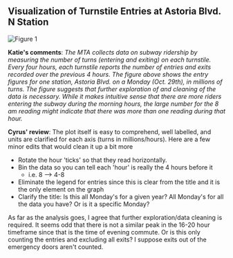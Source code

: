 
## Visualization of Turnstile Entries at Astoria Blvd. N Station 

![Figure 1](turnstile.png)

**Katie's comments**: *The MTA collects data on subway ridership by measuring the number of turns (entering and exiting) on each turnstile. Every four hours, each turnstile reports the number of entries and exits recorded over the previous 4 hours. The figure above shows the entry figures for one station, Astoria Blvd. on a Monday (Oct. 29th), in millions of turns. The figure suggests that further exploration of and cleaning of the data is necessary. While it makes intuitive sense that there are more riders entering the subway during the morning hours, the large number for the 8 am reading might indicate that there was more than one reading during that hour.*

**Cyrus' review**: The plot itself is easy to comprehend, well labelled, and units are clarified for each axis (turns in millions/hours). Here are a few minor edits that would clean it up a bit more
* Rotate the hour 'ticks' so that they read horizontally.
* Bin the data so you can tell each 'hour' is really the 4 hours before it
    * i.e. 8 --> 4-8
* Eliminate the legend for entries since this is clear from the title and it is the only element on the graph
* Clarify the title: Is this all Monday's for a given year? All Monday's for all the data you have? Or is it a specific Monday?

As far as the analysis goes, I agree that further exploration/data cleaning is required. It seems odd that there is not a similar peak in the 16-20 hour timeframe since that is the time of evening commute. Or is this only counting the entries and excluding all exits? I suppose exits out of the emergency doors aren't counted.
